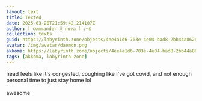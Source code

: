 ```yaml
---
layout: text
title: Texted
date: 2025-03-20T21:59:42.214107Z
author: ⸸ commander ░ nova ⸸ :~$
collection: texts
guid: https://labyrinth.zone/objects/4ee4a1d6-703e-4e04-bad8-2bb44a862d54
avatar: /img/avatar/daemon.png
akkoma: https://labyrinth.zone/objects/4ee4a1d6-703e-4e04-bad8-2bb44a862d54
tags: [akkoma, labyrinth-zone]
---
```


<p>head feels like it's congested, coughing like I've got covid, and not enough personal time to just stay home lol<br><br>awesome</p>